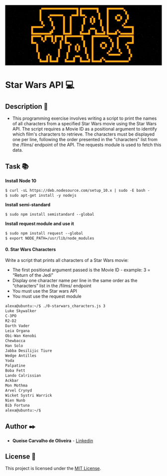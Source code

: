 <img src="https://github.com/Qcarvalhooliveira/holbertonschool-interview/blob/main/starwars_api/image/Starwars_Api.PNG">

# **Star Wars API** :computer:

## **Description** :speech_balloon:

* This programming exercise involves writing a script to print the names of all characters from a specified Star Wars movie using the Star Wars API. The script requires a Movie ID as a positional argument to identify which film's characters to retrieve. The characters must be displayed one per line, following the order presented in the "characters" list from the /films/ endpoint of the API. The requests module is used to fetch this data. 

## **Task** :books:

**Install Node 10**
```
$ curl -sL https://deb.nodesource.com/setup_10.x | sudo -E bash -
$ sudo apt-get install -y nodejs
```

**Install semi-standard**
```
$ sudo npm install semistandard --global
```

**Install request module and use it**
```
$ sudo npm install request --global
$ export NODE_PATH=/usr/lib/node_modules
```

#### **0. Star Wars Characters**

Write a script that prints all characters of a Star Wars movie:

* The first positional argument passed is the Movie ID - example: 3 = “Return of the Jedi”
* Display one character name per line in the same order as the “characters” list in the /films/ endpoint
* You must use the Star wars API
* You must use the request module

```
alexa@ubuntu:~/$ ./0-starwars_characters.js 3
Luke Skywalker
C-3PO
R2-D2
Darth Vader
Leia Organa
Obi-Wan Kenobi
Chewbacca
Han Solo
Jabba Desilijic Tiure
Wedge Antilles
Yoda
Palpatine
Boba Fett
Lando Calrissian
Ackbar
Mon Mothma
Arvel Crynyd
Wicket Systri Warrick
Nien Nunb
Bib Fortuna
alexa@ubuntu:~/$ 
```

## **Author** :black_nib:

* **Queise Carvalho de Oliveira** - [Linkedin](https://www.linkedin.com/in/queise-carvalho-de-oliveira-50359749/)


## License :page_with_curl:
This project is licensed under the [MIT License](https://opensource.org/license/mit/).
